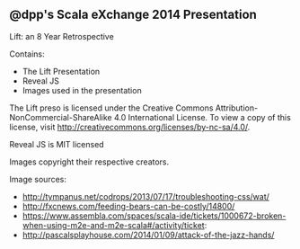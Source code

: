 ## @dpp's Scala eXchange 2014 Presentation

Lift: an 8 Year Retrospective

Contains:

* The Lift Presentation
* Reveal JS
* Images used in the presentation

The Lift preso is licensed under the Creative Commons Attribution-NonCommercial-ShareAlike 4.0 International License. To view a copy of this license, visit http://creativecommons.org/licenses/by-nc-sa/4.0/.

Reveal JS is MIT licensed

Images copyright their respective creators.

Image sources:

* http://tympanus.net/codrops/2013/07/17/troubleshooting-css/wat/
* http://fxcnews.com/feeding-bears-can-be-costly/14800/
* https://www.assembla.com/spaces/scala-ide/tickets/1000672-broken-when-using-m2e-and-m2e-scala#/activity/ticket:
* http://pascalsplayhouse.com/2014/01/09/attack-of-the-jazz-hands/
